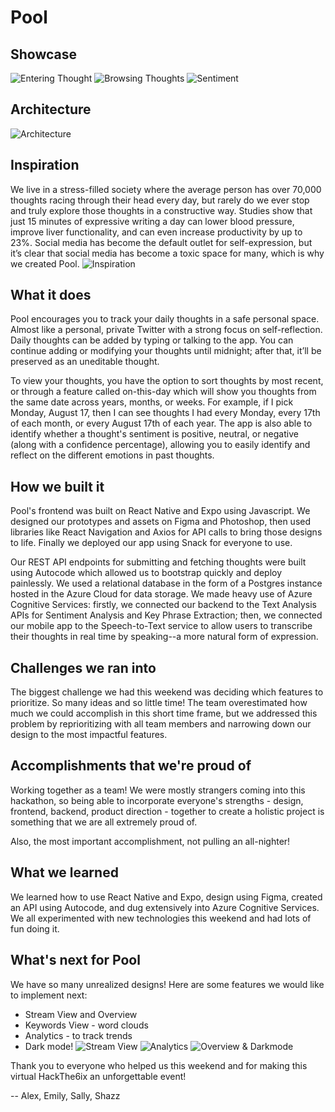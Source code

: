 # Pool

## Showcase
![Entering Thought](docs/entering_thought.gif)
![Browsing Thoughts](docs/browsing_thoughts.gif)
![Sentiment](docs/sentiment.png)

## Architecture
![Architecture](docs/architecture.png)

## Inspiration
We live in a stress-filled society where the average person has over 70,000 thoughts racing through their head every day, but rarely do we ever stop and truly explore those thoughts in a constructive way. Studies show that just 15 minutes of expressive writing a day can lower blood pressure, improve liver functionality, and can even increase productivity by up to 23%. Social media has become the default outlet for self-expression, but it’s clear that social media has become a toxic space for many, which is why we created Pool.
![Inspiration](docs/inspiration.png)

## What it does
Pool encourages you to track your daily thoughts in a safe personal space. Almost like a personal, private Twitter with a strong focus on self-reflection. Daily thoughts can be added by typing or talking to the app. You can continue adding or modifying your thoughts until midnight; after that, it’ll be preserved as an uneditable thought.

To view your thoughts, you have the option to sort thoughts by most recent, or through a feature called on-this-day which will show you thoughts from the same date across years, months, or weeks. For example, if I pick Monday, August 17, then I can see thoughts I had every Monday, every 17th of each month, or every August 17th of each year. The app is also able to identify whether a thought's sentiment is positive, neutral, or negative (along with a confidence percentage), allowing you to easily identify and reflect on the different emotions in past thoughts.

## How we built it
Pool's frontend was built on React Native and Expo using Javascript. We designed our prototypes and assets on Figma and Photoshop, then used libraries like React Navigation and Axios for API calls to bring those designs to life. Finally we deployed our app using Snack for everyone to use. 

Our REST API endpoints for submitting and fetching thoughts were built using Autocode which allowed us to bootstrap quickly and deploy painlessly. We used a relational database in the form of a Postgres instance hosted in the Azure Cloud for data storage. We made heavy use of Azure Cognitive Services: firstly, we connected our backend to  the Text Analysis APIs  for Sentiment Analysis  and Key Phrase Extraction; then, we connected our mobile app to the Speech-to-Text service to allow users to transcribe their thoughts in real time by speaking--a more natural form of expression.

## Challenges we ran into
The biggest challenge we had this weekend was deciding which features to prioritize. So many ideas and so little time! The team overestimated how much we could accomplish in this short time frame, but we addressed this problem by reprioritizing with all team members and narrowing down our design to the most impactful features.

## Accomplishments that we're proud of
Working together as a team! We were mostly strangers coming into this hackathon, so being able to incorporate everyone's strengths - design, frontend, backend, product direction - together to create a holistic project is something that we are all extremely proud of.

Also, the most important accomplishment, not pulling an all-nighter!

## What we  learned
We learned how to use React Native and Expo, design using Figma, created an API using Autocode, and dug extensively into Azure Cognitive Services. We all experimented with new technologies this weekend and had lots of fun doing it.

## What's next for Pool
We have so many unrealized designs! Here are some features we would like to implement next:
* Stream View and Overview
* Keywords View - word clouds
* Analytics - to track trends
* Dark mode!
![Stream View](docs/stream_view.png)
![Analytics](docs/analytics.png)
![Overview & Darkmode](docs/overview_and_darkmode.png)


Thank you to everyone who helped us this weekend and for making this virtual HackThe6ix an unforgettable event!

-- Alex, Emily, Sally, Shazz
